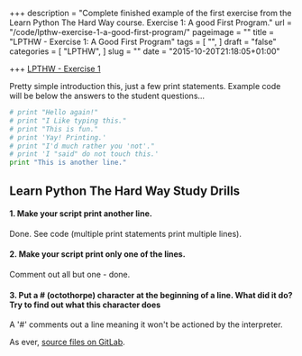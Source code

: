 +++
description = "Complete finished example of the first exercise from the Learn Python The Hard Way course. Exercise 1: A good First Program."
url = "/code/lpthw-exercise-1-a-good-first-program/"
pageimage = ""
title = "LPTHW - Exercise 1: A Good First Program"
tags = [
  "",
]
draft = "false"
categories = [
  "LPTHW",
]
slug = ""
date = "2015-10-20T21:18:05+01:00"

+++
[LPTHW - Exercise 1](http://learnpythonthehardway.org/book/ex1.html)

Pretty simple introduction this, just a few print statements. Example code will be below the answers to the student questions...

```python
# print "Hello again!"
# print "I Like typing this."
# print "This is fun."
# print 'Yay! Printing.'
# print "I'd much rather you 'not'."
# print 'I "said" do not touch this.'
print "This is another line."
```
## Learn Python The Hard Way Study Drills

#### 1. Make your script print another line.

Done. See code (multiple print statements print multiple lines).

#### 2. Make your script print only one of the lines.

Comment out all but one - done.

#### 3. Put a # (octothorpe) character at the beginning of a line. What did it do? Try to find out what this character does

A '#' comments out a line meaning it won't be actioned by the interpreter. 

As ever, [source files on GitLab](https://gitlab.com/josharcher/LPTHW).
